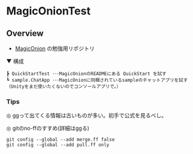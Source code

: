 # MagicOnionTest

## Overview

- [MagicOnion](https://github.com/Cysharp/MagicOnion) の勉強用リポジトリ

▼ 構成
```
┣ QuickStartTest ･･･MagicOnionのREADMEにある QuickStart を試す
┗ sample.ChatApp ･･･MagicOnionに同梱されているsampleのチャットアプリを試す（Unityをまだ使いたくないのでコンソールアプリで。）
```

### Tips

◎  ggって出てくる情報は古いものが多い。初手で公式を見るべし。

◎ gitのno-ffのすすめ(詳細はggる)
```
git config --global --add merge.ff false
git config --global --add pull.ff only
```
